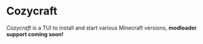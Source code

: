 # Cozycraft
*Cozycraft* is a TUI to install and start various Minecraft versions, **modloader support coming soon!**
